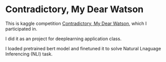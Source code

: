 # Contradictory, My Dear Watson

This is kaggle competition [Contradictory, My Dear Watson](https://www.kaggle.com/c/contradictory-my-dear-watson), which I participated in.

I did it as an project for deeplearning application class.

I loaded pretrained bert model and finetuned it to solve Natural Lnaguage Inferencing (NLI) task.